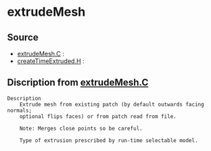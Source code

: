 # extrudeMesh

## Source

- [extrudeMesh.C](extrudeMesh.C) : 
- [createTimeExtruded.H](createTimeExtruded.H) : 


## Discription from [extrudeMesh.C](extrudeMesh.C)

```
Description
    Extrude mesh from existing patch (by default outwards facing normals;
    optional flips faces) or from patch read from file.

    Note: Merges close points so be careful.

    Type of extrusion prescribed by run-time selectable model.


```

